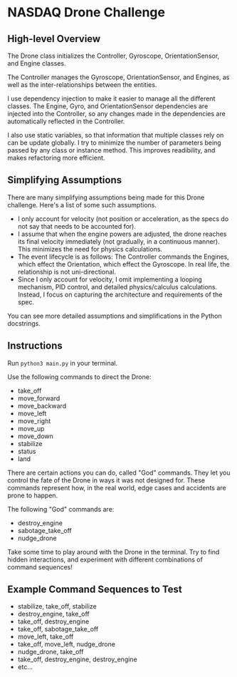 # NASDAQ Drone Challenge

## High-level Overview

The Drone class initializes the Controller, Gyroscope, OrientationSensor, and Engine classes.

The Controller manages the Gyroscope, OrientationSensor, and Engines, as well as the inter-relationships between the entities.

I use dependency injection to make it easier to manage all the different classes. The Engine, Gyro, and OrientationSensor dependencies are injected into the Controller, so any changes made in the dependencies are automatically reflected in the Controller.

I also use static variables, so that information that multiple classes rely on can be update globally. I try to minimize the number of parameters being passed by any class or instance method. This improves readibility, and makes refactoring more efficient.

## Simplifying Assumptions

There are many simplifying assumptions being made for this Drone challenge. Here's a list of some such assumptions.
- I only account for velocity (not position or acceleration, as the specs do not say that needs to be accounted for).
- I assume that when the engine powers are adjusted, the drone reaches its final velocity immediately (not gradually, in a continuous manner). This minimizes the need for physics calculations.
- The event lifecycle is as follows: The Controller commands the Engines, which effect the Orientation, which effect the Gyroscope. In real life, the relationship is not uni-directional. 
- Since I only account for velocity, I omit implementing a looping mechanism, PID control, and detailed physics/calculus calculations. Instead, I focus on capturing the architecture and requirements of the spec. 

You can see more detailed assumptions and simplifications in the Python docstrings.

## Instructions

Run `python3 main.py` in your terminal.

Use the following commands to direct the Drone:
- take_off
- move_forward
- move_backward
- move_left
- move_right
- move_up
- move_down
- stabilize
- status
- land

There are certain actions you can do, called "God" commands. They let you control the fate of the Drone in ways it was not designed for. These commands represent how, in the real world, edge cases and accidents are prone to happen.

The following "God" commands are:
- destroy_engine
- sabotage_take_off
- nudge_drone

Take some time to play around with the Drone in the terminal. Try to find hidden interactions, and experiment with different combinations of command sequences!

## Example Command Sequences to Test
- stabilize, take_off, stabilize
- destroy_engine, take_off
- take_off, destroy_engine
- take_off, sabotage_take_off
- move_left, take_off
- take_off, move_left, nudge_drone
- nudge_drone, take_off
- take_off, destroy_engine, destroy_engine
- etc...
